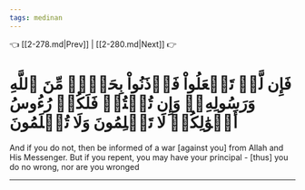 ```yaml
---
tags: medinan
---
```


👈 [[2-278.md|Prev]] | [[2-280.md|Next]] 👉

# فَإِن لَّمۡ تَفۡعَلُواْ فَأۡذَنُواْ بِحَرۡبٖ مِّنَ ٱللَّهِ وَرَسُولِهِۦۖ وَإِن تُبۡتُمۡ فَلَكُمۡ رُءُوسُ أَمۡوَٰلِكُمۡ لَا تَظۡلِمُونَ وَلَا تُظۡلَمُونَ

And if you do not, then be informed of a war [against you] from Allah and His Messenger. But if you repent, you may have your principal - [thus] you do no wrong, nor are you wronged

---


